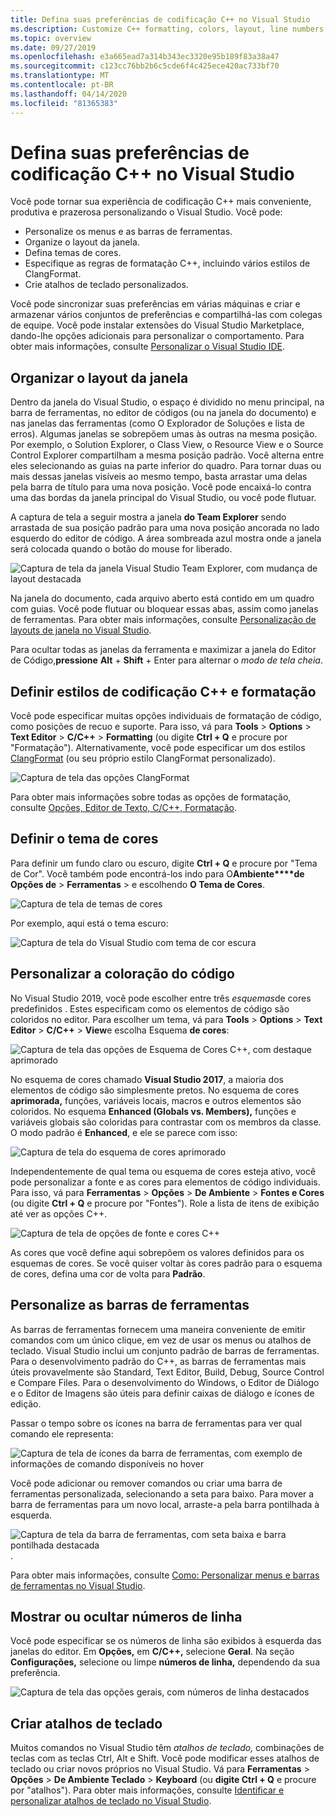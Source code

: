 ```yaml
---
title: Defina suas preferências de codificação C++ no Visual Studio
ms.description: Customize C++ formatting, colors, layout, line numbers, and menus in the Visual Studio IDE.
ms.topic: overview
ms.date: 09/27/2019
ms.openlocfilehash: e3a665ead7a314b343ec3320e95b189f83a38a47
ms.sourcegitcommit: c123cc76bb2b6c5cde6f4c425ece420ac733bf70
ms.translationtype: MT
ms.contentlocale: pt-BR
ms.lasthandoff: 04/14/2020
ms.locfileid: "81365383"
---
```

# <a name="set-your-c-coding-preferences-in-visual-studio"></a>Defina suas preferências de codificação C++ no Visual Studio

Você pode tornar sua experiência de codificação C++ mais conveniente, produtiva e prazerosa personalizando o Visual Studio. Você pode:

- Personalize os menus e as barras de ferramentas.
- Organize o layout da janela.
- Defina temas de cores.
- Especifique as regras de formatação C++, incluindo vários estilos de ClangFormat.
- Crie atalhos de teclado personalizados.

Você pode sincronizar suas preferências em várias máquinas e criar e armazenar vários conjuntos de preferências e compartilhá-las com colegas de equipe. Você pode instalar extensões do Visual Studio Marketplace, dando-lhe opções adicionais para personalizar o comportamento. Para obter mais informações, consulte [Personalizar o Visual Studio IDE](/visualstudio/ide/personalizing-the-visual-studio-ide).

## <a name="arrange-window-layout"></a>Organizar o layout da janela

Dentro da janela do Visual Studio, o espaço é dividido no menu principal, na barra de ferramentas, no editor de códigos (ou na janela do documento) e nas janelas das ferramentas (como O Explorador de Soluções e lista de erros). Algumas janelas se sobrepõem umas às outras na mesma posição. Por exemplo, o Solution Explorer, o Class View, o Resource View e o Source Control Explorer compartilham a mesma posição padrão. Você alterna entre eles selecionando as guias na parte inferior do quadro. Para tornar duas ou mais dessas janelas visíveis ao mesmo tempo, basta arrastar uma delas pela barra de título para uma nova posição. Você pode encaixá-lo contra uma das bordas da janela principal do Visual Studio, ou você pode flutuar.

A captura de tela a seguir mostra a janela **do Team Explorer** sendo arrastada de sua posição padrão para uma nova posição ancorada no lado esquerdo do editor de código. A área sombreada azul mostra onde a janela será colocada quando o botão do mouse for liberado.

![Captura de tela da janela Visual Studio Team Explorer, com mudança de layout destacada](media/window-layout-move-team-explorer.png)

Na janela do documento, cada arquivo aberto está contido em um quadro com guias. Você pode flutuar ou bloquear essas abas, assim como janelas de ferramentas. Para obter mais informações, consulte [Personalização de layouts de janela no Visual Studio](/visualstudio/ide/customizing-window-layouts-in-visual-studio).

Para ocultar todas as janelas da ferramenta e maximizar a janela do Editor de Código,**pressione** **Alt** + **Shift** + Enter para alternar o *modo de tela cheia*.

## <a name="set-c-coding-styles-and-formatting"></a>Definir estilos de codificação C++ e formatação

Você pode especificar muitas opções individuais de formatação de código, como posições de recuo e suporte. Para isso, vá para **Tools** > **Options** > **Text Editor** > **C/C++** > **Formatting** (ou digite **Ctrl + Q** e procure por "Formatação"). Alternativamente, você pode especificar um dos estilos [ClangFormat](https://clang.llvm.org/docs/ClangFormat.html) (ou seu próprio estilo ClangFormat personalizado).

![Captura de tela das opções ClangFormat](media/clang-format-ide.png)

Para obter mais informações sobre todas as opções de formatação, consulte [Opções, Editor de Texto, C/C++, Formatação](/visualstudio/ide/reference/options-text-editor-c-cpp-formatting).

## <a name="set-the-color-theme"></a>Definir o tema de cores

Para definir um fundo claro ou escuro, digite **Ctrl + Q** e procure por "Tema de Cor". Você também pode encontrá-los indo para O**Ambiente****de Opções de** >  **Ferramentas** > e escolhendo **O Tema de Cores**.

![Captura de tela de temas de cores](media/tools-options-color-theme.png)

Por exemplo, aqui está o tema escuro:

![Captura de tela do Visual Studio com tema de cor escura](media/tools-options-dark-theme.png)

## <a name="customize-code-colorization"></a>Personalizar a coloração do código

No Visual Studio 2019, você pode escolher entre três *esquemas*de cores predefinidos . Estes especificam como os elementos de código são coloridos no editor. Para escolher um tema, vá para **Tools** > **Options** > **Text Editor** > **C/C++** > **View**e escolha Esquema **de cores**:

![Captura de tela das opções de Esquema de Cores C++, com destaque aprimorado](media/color-schemes.png)

No esquema de cores chamado **Visual Studio 2017**, a maioria dos elementos de código são simplesmente pretos. No esquema de cores **aprimorada,** funções, variáveis locais, macros e outros elementos são coloridos. No esquema **Enhanced (Globals vs. Members),** funções e variáveis globais são coloridas para contrastar com os membros da classe. O modo padrão é **Enhanced**, e ele se parece com isso:

![Captura de tela do esquema de cores aprimorado](media/color-scheme-enhanced.png)

Independentemente de qual tema ou esquema de cores esteja ativo, você pode personalizar a fonte e as cores para elementos de código individuais. Para isso, vá para **Ferramentas** > **Opções** > **De Ambiente** > **Fontes e Cores** (ou digite **Ctrl + Q** e procure por "Fontes"). Role a lista de itens de exibição até ver as opções C++.

![Captura de tela de opções de fonte e cores C++](media/tools-options-cpp-colors.png)

As cores que você define aqui sobrepõem os valores definidos para os esquemas de cores. Se você quiser voltar às cores padrão para o esquema de cores, defina uma cor de volta para **Padrão**.

## <a name="customize-the-toolbars"></a>Personalize as barras de ferramentas

As barras de ferramentas fornecem uma maneira conveniente de emitir comandos com um único clique, em vez de usar os menus ou atalhos de teclado. Visual Studio inclui um conjunto padrão de barras de ferramentas. Para o desenvolvimento padrão do C++, as barras de ferramentas mais úteis provavelmente são Standard, Text Editor, Build, Debug, Source Control e Compare Files. Para o desenvolvimento do Windows, o Editor de Diálogo e o Editor de Imagens são úteis para definir caixas de diálogo e ícones de edição.

Passar o tempo sobre os ícones na barra de ferramentas para ver qual comando ele representa:

![Captura de tela de ícones da barra de ferramentas, com exemplo de informações de comando disponíveis no hover](media/toolbar-mouse-hover.png)

Você pode adicionar ou remover comandos ou criar uma barra de ferramentas personalizada, selecionando a seta para baixo. Para mover a barra de ferramentas para um novo local, arraste-a pela barra pontilhada à esquerda.

![Captura de tela da barra de ferramentas, com seta baixa e barra pontilhada destacada](media/toolbar-move-edit.png).

Para obter mais informações, consulte [Como: Personalizar menus e barras de ferramentas no Visual Studio](/visualstudio/ide/how-to-customize-menus-and-toolbars-in-visual-studio).

## <a name="show-or-hide-line-numbers"></a>Mostrar ou ocultar números de linha

Você pode especificar se os números de linha são exibidos à esquerda das janelas do editor. Em **Opções,** em **C/C++,** selecione **Geral**. Na seção **Configurações,** selecione ou limpe **números de linha,** dependendo da sua preferência.

![Captura de tela das opções gerais, com números de linha destacados](media/tools-options-line-numbers.png)

## <a name="create-keyboard-shortcuts"></a>Criar atalhos de teclado

Muitos comandos no Visual Studio têm *atalhos de teclado,* combinações de teclas com as teclas Ctrl, Alt e Shift. Você pode modificar esses atalhos de teclado ou criar novos próprios no Visual Studio. Vá para **Ferramentas** > **Opções** > **De Ambiente Teclado** > **Keyboard** (ou **digite Ctrl + Q** e procure por "atalhos"). Para obter mais informações, consulte [Identificar e personalizar atalhos de teclado no Visual Studio](/visualstudio/ide/identifying-and-customizing-keyboard-shortcuts-in-visual-studio).
